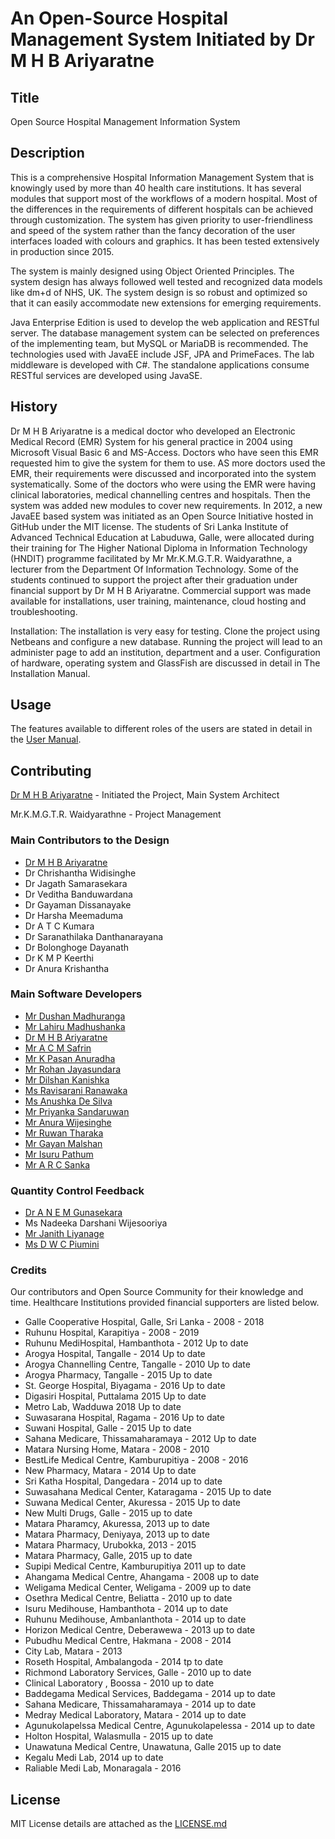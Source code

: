 # An Open-Source Hospital Management System Initiated by Dr M H B Ariyaratne

## Title
Open Source Hospital Management Information System

## Description
This is a comprehensive Hospital Information Management System that is knowingly used by more than 40 health care institutions. It has several modules that support most of the workflows of a modern hospital. Most of the differences in the requirements of different hospitals can be achieved through customization. The system has given priority to user-friendliness and speed of the system rather than the fancy decoration of the user interfaces loaded with colours and graphics. It has been tested extensively in production since 2015.

The system is mainly designed using Object Oriented Principles. The system design has always followed well tested and recognized data models like dm+d of NHS, UK. The system design is so robust and optimized so that it can easily accommodate new extensions for emerging requirements.

Java Enterprise Edition is used to develop the web application and RESTful server. The database management system can be selected on preferences of the implementing team, but MySQL or MariaDB is recommended. The technologies used with JavaEE include JSF, JPA and PrimeFaces. The lab middleware is developed with C#. The standalone applications consume RESTful services are developed using JavaSE.

## History
Dr M H B Ariyaratne is a medical doctor who developed an Electronic Medical Record (EMR) System for his general practice in 2004 using Microsoft Visual Basic 6 and MS-Access. Doctors who have seen this EMR requested him to give the system for them to use. AS more doctors used the EMR, their requirements were discussed and incorporated into the system systematically. Some of the doctors who were using the EMR were having clinical laboratories, medical channelling centres and hospitals. Then the system was added new modules to cover new requirements. In 2012, a new JavaEE based system was initiated as an Open Source Initiative hosted in GitHub under the MIT license. The students of Sri Lanka Institute of Advanced Technical Education at Labuduwa, Galle, were allocated during their training for The Higher National Diploma in Information Technology (HNDIT) programme facilitated by Mr Mr.K.M.G.T.R. Waidyarathne, a lecturer from the Department Of Information Technology. Some of the students continued to support the project after their graduation under financial support by Dr M H B Ariyaratne. Commercial support was made available for installations, user training, maintenance, cloud hosting and troubleshooting.  

Installation: The installation is very easy for testing. Clone the project using Netbeans and configure a new database. Running the project will lead to an administer page to add an institution, department and a user. Configuration of hardware, operating system and GlassFish are discussed in detail in The Installation Manual.

## Usage
The features available to different roles of the users are stated in detail in the [User Manual](https://github.com/hmislk/hmis/wiki/User-Manual).

## Contributing 
[Dr M H B Ariyaratne](https://github.com/buddhika75) - Initiated the Project, Main System Architect

Mr.K.M.G.T.R. Waidyarathne - Project Management

### Main Contributors to the Design
* [Dr M H B Ariyaratne](https://github.com/buddhika75)
* Dr Chrishantha Widisinghe
* Dr Jagath Samarasekara
* Dr Veditha Banduwardana
* Dr Gayaman Dissanayake
* Dr Harsha Meemaduma
* Dr A T C Kumara
* Dr Saranathilaka Danthanarayana
* Dr Bolonghoge Dayanath
* Dr K M P Keerthi
* Dr Anura Krishantha


### Main Software Developers
* [Mr Dushan Madhuranga](https://github.com/HNDITDushan)
* [Mr Lahiru Madhushanka](https://github.com/lahirumadushanka)
* [Dr M H B Ariyaratne](https://github.com/buddhika75)
* [Mr A C M Safrin](https://github.com/acmsafrin)
* [Mr K Pasan Anuradha](https://github.com/kpasan89)
* [Mr Rohan Jayasundara](https://github.com/rohanjayasundara)
* [Mr Dilshan Kanishka](https://github.com/dilshankanishka)
* [Ms Ravisarani Ranawaka](https://github.com/Ravisarani)
* [Ms Anushka De Silva](https://github.com/anukadesilva)
* [Mr Priyanka Sandaruwan](https://github.com/Sandaruwanp2s)
* [Mr Anura Wijesinghe](https://github.com/arunawijesinghe)
* [Mr Ruwan Tharaka](https://github.com/ruwantharaka)
* [Mr Gayan Malshan](https://github.com/Gayan830)
* [Mr Isuru Pathum](https://github.com/isurupathum1996)
* [Mr A R C Sanka](https://github.com/arcasanka)

### Quantity Control Feedback
* [Dr A N E M Gunasekara](https://github.com/niluka)
* Ms Nadeeka Darshani Wijesooriya
* [Mr Janith Liyanage](https://github.com/jkliyanage)
* [Ms D W C Piumini](https://github.com/piumini)



### Credits
Our contributors and Open Source Community for their knowledge and time. Healthcare Institutions provided financial supporters are listed below.

* Galle Cooperative Hospital, Galle, Sri Lanka - 2008 - 2018
* Ruhunu Hospital, Karapitiya - 2008 - 2019
* Ruhunu MediHospital, Hambanthota  - 2012 Up to date
* Arogya Hospital, Tangalle - 2014 Up to date
* Arogya Channelling Centre, Tangalle -  2010 Up to date
* Arogya Pharmacy, Tangalle -  2015 Up to date
* St. George Hospital, Biyagama -  2016 Up to date
* Digasiri Hospital, Puttalama  2015 Up to date
* Metro Lab, Wadduwa  2018 Up to date
* Suwasarana Hospital, Ragama   -  2016 Up to date
* Suwani Hospital, Galle -  2015 Up to date
* Sahana Medicare, Thissamaharamaya  -  2012 Up to date
* Matara Nursing Home, Matara - 2008 - 2010
* BestLife Medical Centre, Kamburupitiya - 2008 - 2016
* New Pharmacy, Matara - 2014 Up to date
* Sri Katha Hospital, Dangedara - 2014 up to date
* Suwasahana Medical Center, Kataragama - 2015 Up to date
* Suwana Medical Center, Akuressa - 2015 Up to date
* New Multi Drugs, Galle - 2015 up to date
* Matara Pharamcy, Akuressa, 2013  up to date
* Matara Pharmacy, Deniyaya, 2013 up to date
* Matara Pharmacy, Urubokka, 2013 - 2015
* Matara Pharmacy, Galle, 2015 up to date
* Supipi Medical Centre, Kamburupitiya 2011  up to date
* Ahangama Medical Centre, Ahangama - 2008 up to date
* Weligama Medical Center, Weligama - 2009  up to date
* Osethra Medical Centre, Beliatta - 2010 up to date
* Isuru Medihouse, Hambanthota - 2014  up to date
* Ruhunu Medihouse, Ambanlanthota - 2014  up to date
* Horizon Medical Centre, Deberawewa - 2013  up to date
* Pubudhu Medical Centre, Hakmana - 2008 - 2014
* City Lab, Matara - 2013
* Roseth Hospital, Ambalangoda - 2014 tp to date
* Richmond Laboratory Services, Galle - 2010 up to date
* Clinical Laboratory , Boossa - 2010 up to date
* Baddegama Medical Services, Baddegama - 2014 up to date
* Sahana Medicare, Thissamaharamaya - 2014 up to date
* Medray Medical Laboratory, Matara - 2014 up to date
* Agunukolapelssa Medical Centre, Agunukolapelessa - 2014 up to date
* Holton Hospital, Walasmulla - 2015 up to date
* Unawatuna Medical Centre, Unawatuna, Galle 2015 up to date
* Kegalu Medi Lab, 2014 up to date
* Raliable Medi Lab, Monaragala - 2016


## License
MIT License details are attached as the [LICENSE.md](https://github.com/hmislk/hmis/blob/master/LICENSE.md)
